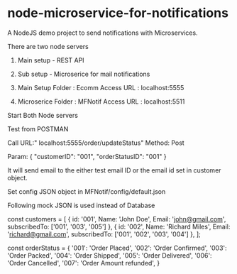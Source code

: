 # node-microservice-for-notifications
A NodeJS demo project to send notifications with Microservices.


There are two node servers
1. Main setup - REST API

2. Sub setup - Microserice for mail notifications


1. Main Setup
Folder : Ecomm
Access URL : localhost:5555

2. Microserice
Folder : MFNotif
Access URL : localhost:5511

Start Both Node servers


Test from POSTMAN

Call URL:" localhost:5555/order/updateStatus" 
Method: Post

Param: {
    "customerID": "001",
    "orderStatusID": "001"
}

It will send email to the either test email ID or the email id set in customer object.

Set config JSON object in MFNotif/config/default.json

Following mock JSON is used instead of Database

const customers = [
    {
        id: '001',
        Name: 'John Doe',
        Email: 'john@gmail.com',
        subscribedTo: ['001', '003', '005']
    },
    {
        id: '002',
        Name: 'Richard Miles',
        Email: 'richard@gmail.com',
        subscribedTo: ['001', '002', '003', '004']
    },
];

const orderStatus = {
    '001': 'Order Placed',
    '002': 'Order Confirmed',
    '003': 'Order Packed',
    '004': 'Order Shipped',
    '005': 'Order Delivered',
    '006': 'Order Cancelled',
    '007': 'Order Amount refunded',
}


